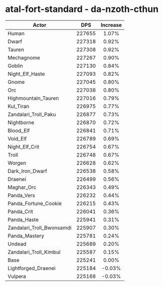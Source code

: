 # atal-fort-standard - da-nzoth-cthun
| Actor | DPS | Increase |
|---|:---:|:---:|
|Human|227655|1.07%|
|Dwarf|227318|0.92%|
|Tauren|227308|0.92%|
|Mechagnome|227267|0.90%|
|Goblin|227130|0.84%|
|Night_Elf_Haste|227093|0.82%|
|Gnome|227045|0.80%|
|Orc|227038|0.80%|
|Highmountain_Tauren|227016|0.79%|
|Kul_Tiran|226975|0.77%|
|Zandalari_Troll_Paku|226877|0.73%|
|Nightborne|226870|0.72%|
|Blood_Elf|226841|0.71%|
|Void_Elf|226789|0.69%|
|Night_Elf_Crit|226754|0.67%|
|Troll|226748|0.67%|
|Worgen|226628|0.62%|
|Dark_Iron_Dwarf|226538|0.58%|
|Draenei|226499|0.56%|
|Maghar_Orc|226343|0.49%|
|Panda_Vers|226232|0.44%|
|Panda_Fortune_Cookie|226215|0.43%|
|Panda_Crit|226041|0.36%|
|Panda_Haste|225941|0.31%|
|Zandalari_Troll_Bwonsamdi|225907|0.30%|
|Panda_Mastery|225781|0.24%|
|Undead|225689|0.20%|
|Zandalari_Troll_Kimbul|225587|0.15%|
|Base|225241|0.00%|
|Lightforged_Draenei|225184|-0.03%|
|Vulpera|225168|-0.03%|
